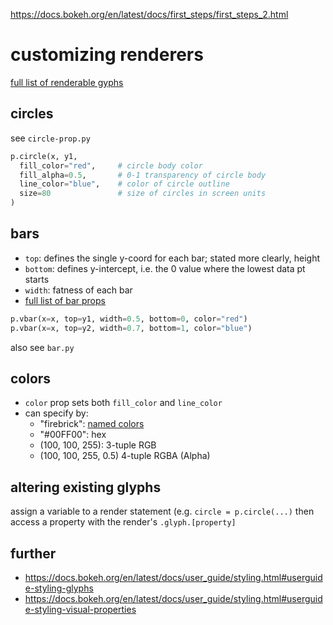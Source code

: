 <https://docs.bokeh.org/en/latest/docs/first_steps/first_steps_2.html>

# customizing renderers

[full list of renderable gyphs](https://docs.bokeh.org/en/latest/docs/reference/plotting/figure.html#bokeh.plotting.figure)

## circles

see `circle-prop.py`

```python
p.circle(x, y1,
  fill_color="red",     # circle body color
  fill_alpha=0.5,       # 0-1 transparency of circle body
  line_color="blue",    # color of circle outline
  size=80               # size of circles in screen units
)
```

## bars


- `top`: defines the single y-coord for each bar; stated more clearly, height
- `bottom`: defines y-intercept, i.e. the 0 value where the lowest data pt starts
- `width`: fatness of each bar
- [full list of bar props](https://docs.bokeh.org/en/latest/docs/reference/plotting/figure.html#bokeh.plotting.Figure.vbar)

```python
p.vbar(x=x, top=y1, width=0.5, bottom=0, color="red")
p.vbar(x=x, top=y2, width=0.7, bottom=1, color="blue")
```

also see `bar.py`

## colors

- `color` prop sets both `fill_color` and `line_color`
- can specify by:
  - "firebrick": [named colors](https://www.w3.org/TR/css-color-4/#named-colors)
  - "#00FF00": hex
  - (100, 100, 255): 3-tuple RGB
  - (100, 100, 255, 0.5) 4-tuple RGBA (Alpha)

## altering existing glyphs

assign a variable to a render statement (e.g. `circle = p.circle(...)` then
access a property with the render's `.glyph.[property]`

## further

- <https://docs.bokeh.org/en/latest/docs/user_guide/styling.html#userguide-styling-glyphs>
- <https://docs.bokeh.org/en/latest/docs/user_guide/styling.html#userguide-styling-visual-properties>
